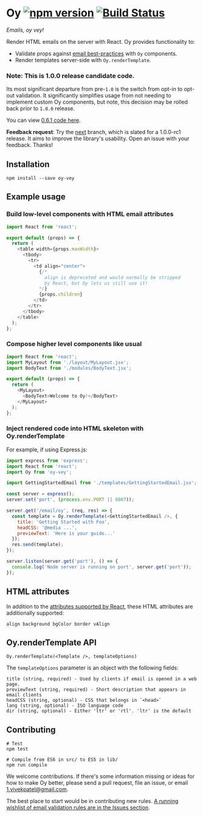 # Oy [![npm version](https://badge.fury.io/js/oy-vey.svg)](http://badge.fury.io/js/oy-vey) [![Build Status](https://travis-ci.org/revivek/oy.svg?branch=master)](https://travis-ci.org/revivek/oy)

*Emails, oy vey!*

Render HTML emails on the server with React. Oy provides functionality to:

- Validate props against [email best-practices](https://github.com/revivek/oy/tree/master/src/rules) with `Oy` components.
- Render templates server-side with `Oy.renderTemplate`.

### Note: This is 1.0.0 release candidate code.

Its most significant departure from pre-`1.0` is the switch from opt-in
to opt-out validation. It significantly simplifies usage from not needing
to implement custom Oy components, but note, this decision may be rolled
back prior to `1.0.0` release.

You can view [0.6.1 code here](https://github.com/revivek/oy/tree/2170994ed51efacbbb9364fa21e886058f022c2a).

**Feedback request**: Try the [next](https://github.com/revivek/oy/tree/next) branch, which is slated for a 1.0.0-rc1 release. It aims to improve the library's usability. Open an issue with your feedback. Thanks!

## Installation

```
npm install --save oy-vey
```

## Example usage

### Build low-level components with HTML email attributes

```js
import React from 'react';

export default (props) => {
  return (
    <table width={props.maxWidth}>
      <tbody>
        <tr>
          <td align="center">
            {/*
              align is deprecated and would normally be stripped
              by React, but Oy lets us still use it! 
            */}
            {props.children}
          </td>
        </tr>
      </tbody>
    </table>
  );
};
```

### Compose higher level components like usual

```js
import React from 'react';
import MyLayout from './layout/MyLayout.jsx';
import BodyText from './modules/BodyText.jsx';

export default (props) => {
  return (
    <MyLayout>
      <BodyText>Welcome to Oy!</BodyText>
    </MyLayout>
  );
};
```


### Inject rendered code into HTML skeleton with Oy.renderTemplate

For example, if using Express.js:

```js
import express from 'express';
import React from 'react';
import Oy from 'oy-vey';

import GettingStartedEmail from './templates/GettingStartedEmail.jsx';

const server = express();
server.set('port', (process.env.PORT || 8887));

server.get('/email/oy', (req, res) => {
  const template = Oy.renderTemplate(<GettingStartedEmail />, {
    title: 'Getting Started with Foo',
    headCSS: '@media ...',
    previewText: 'Here is your guide...'
  });
  res.send(template);
});

server.listen(server.get('port'), () => {
  console.log('Node server is running on port', server.get('port'));
});
```

## HTML attributes

In addition to the [attributes supported by React](https://facebook.github.io/react/docs/tags-and-attributes.html#html-attributes), these HTML attributes are additionally supported:

```
align background bgColor border vAlign
```

## Oy.renderTemplate API

`Oy.renderTemplate(<Template />, templateOptions)`

The `templateOptions` parameter is an object with the following fields:

```
title (string, required) - Used by clients if email is opened in a web page.
previewText (string, required) - Short description that appears in email clients
headCSS (string, optional) - CSS that belongs in `<head>`
lang (string, optional) - ISO language code
dir (string, optional) - Either 'ltr' or 'rtl'. 'ltr' is the default
```

## Contributing

```
# Test
npm test

# Compile from ES6 in src/ to ES5 in lib/
npm run compile
```

We welcome contributions. If there's some information missing or ideas for how to make Oy better, please
send a pull request, file an issue, or email [1.vivekpatel@gmail.com](mailto:1.vivekpatel@gmail.com).

The best place to start would be in contributing new rules. [A running wishlist of email validation rules are in the Issues section](https://github.com/oysterbooks/oy/issues?q=is%3Aopen+is%3Aissue+label%3A%22rule+wishlist%22).
